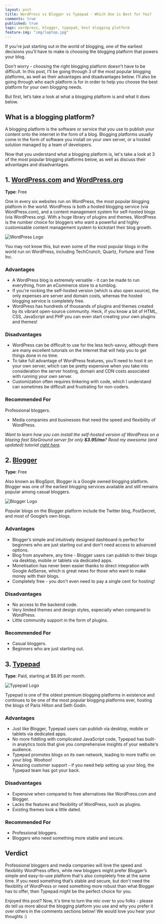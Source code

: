 ```yaml
---
layout: post
title: WordPress vs Blogger vs Typepad - Which One is Best for You?
comments: true
published: true
tags: wordpress, blogger, typepad, best blogging platform
feature-img: "img/laptop.jpg"
---
```

If you're just starting out in the world of blogging, one of the earliest decisions you'll have to make is choosing the blogging platform that powers your blog.

Don't worry - choosing the right blogging platform doesn't have to be difficult. In this post, I’ll be going through 3 of the most popular blogging platforms, as well as their advantages and disadvantages below. I’ll also be going through who each platform is for in order to help you choose the best platform for your own blogging needs.
<!--excerpt-->
But first, let’s take a look at what a blogging platform is and what it does below.

## What is a blogging platform?

A blogging platform is the software or service that you use to publish your content onto the internet in the form of a blog. Blogging platforms usually come in the form of software you install on your own server, or a hosted solution managed by a team of developers.

Now that you understand what a blogging platform is, let's take a look at 3 of the most popular blogging platforms below, as well as discuss their advantages and disadvantages.

## 1. [WordPress.com](http://wordpress.com) and [WordPress.org](http://wordpress.org)

**Type**: Free

One in every six websites run on WordPress, the most popular blogging platform in the world. WordPress is both a hosted blogging service (via WordPress.com), and a content management system for self-hosted blogs (via WordPress.org). With a huge library of plugins and themes, WordPress is the number choice for bloggers who want a powerful and highly customisable content management system to kickstart their blog growth. 

![WordPress Logo](https://c7.staticflickr.com/8/7439/27435387966_d0d5ea89cd.jpg)

You may not know this, but even some of the most popular blogs in the world run on WordPress, including TechCrunch, Quartz, Fortune and Time Inc.

### Advantages

- A WordPress blog is extremely versatile - it can be made to run everything, from an eCommerce store to a tumblog.
- If you're rocking the self-hosted version (which is also open source), the only expenses are server and domain costs, whereas the hosted blogging service is completely free.
- WordPress has hundreds of thousands of plugins and themes created by its vibrant open-source community. Heck, if you know a bit of HTML, CSS, JavaScript and PHP you can even start creating your own plugins and themes!

### Disadvantages

- WordPress can be difficult to use for the less tech-savvy, although there are many excellent tutorials on the Internet that will help you to get things done in no time.
- To take full advantage of WordPress features, you’ll need to host it on your own server, which can be pretty expensive when you take into consideration the server hosting, domain and CDN costs associated with running your own server.
- Customization often requires tinkering with code, which I understand can sometimes be difficult and frustrating for non-coders. 


### Recommended For

Professional bloggers.
- Media companies and businesses that need the speed and flexibility of WordPress.

_Want to learn how you can install the self-hosted version of WordPress on a blazing fast SiteGround server for only **$3.95/mo**? Read my awesome (and updated) tutorial [right here](http://brunotandev.github.io/2016/05/14/siteground-web-hosting/)._

## 2. [Blogger](http://blogger.com)

**Type**: Free

Also known as BlogSpot, Blogger is a Google owned blogging platform. Blogger was one of the earliest blogging services available and still remains popular among casual bloggers.

![Blogger Logo](https://c4.staticflickr.com/8/7351/27459411811_28a3e568f9_c.jpg)

Popular blogs on the Blogger platform include the Twitter blog, PostSecret, and most of Google’s own blogs.

### Advantages

- Blogger’s simple and intuitively designed dashboard is perfect for beginners who are just starting out and don't need access to advanced options.
- Blog from anywhere, any time - Blogger users can publish to their blogs via desktop, mobile or tablets via dedicated apps.
- Monetisation has never been easier thanks to direct integration with Google AdSense, which is great news for those who want to make money with their blogs.
- Completely free - you don't even need to pay a single cent for hosting!

### Disadvantages

- No access to the backend code.
- Very limited themes and design styles, especially when compared to WordPress.
- Little community support in the form of plugins.

### Recommended For
- Casual bloggers.
- Beginners who are just starting out.

## 3. [Typepad](http://typepad.com)

**Type**: Paid, starting at $8.95 per month.

![Typepad Logo](https://c5.staticflickr.com/8/7005/27497683076_91402c3974_c.jpg)

Typepad is one of the oldest premium blogging platforms in existence and continues to be one of the most popular blogging platforms ever, hosting the blogs of Paris Hilton and Seth Godin.

### Advantages

- Just like Blogger, Typepad users can publish via desktop, mobile or tablets via dedicated apps.
- No more fiddling with complicated JavaScript code, Typepad has built-in analytics tools that give you comprehensive insights of your website's audience.
- Typepad promotes blogs on its own network, leading to more traffic on your blog. Woohoo!
- Amazing customer support - if you need help setting up your blog, the Typepad team has got your back.

### Disadvantages

- Expensive when compared to free alternatives like WordPress.com and Blogger.
- Lacks the features and flexibility of WordPress, such as plugins.
- Existing themes look a little dated.

### Recommended For

- Professional bloggers.
- Bloggers who need something more stable and secure.

## Verdict

Professional bloggers and media companies will love the speed and flexibility WordPress offers, while new bloggers might prefer Blogger’s simple and easy-to-use platform that's also completely free at the same time. If you need something that’s stable and secure, but don't need the flexibility of WordPress or need something more robust than what Blogger has to offer, then Typepad might be the perfect choice for you.

Enjoyed this post? Now, it's time to turn the mic over to you folks - please do tell us more about the blogging platform you use and why you prefer it over others in the comments sections below! We would love you hear your thoughts :)
